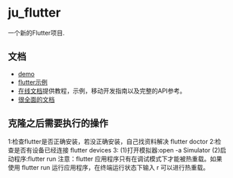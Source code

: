 # ju_flutter
一个新的Flutter项目.

## 文档
- [demo](https://flutter.dev/docs/get-started/codelab)
- [flutter示例](https://flutter.dev/docs/cookbook)
- [在线文档](https://flutter.dev/docs)提供教程，示例，移动开发指南以及完整的API参考。
- [很全面的文档](https://github.com/flutterchina/flutter-in-action/blob/master/docs/SUMMARY.md)

## 克隆之后需要执行的操作
1:检查flutter是否正确安装，若没正确安装，自己找资料解决
  flutter doctor
2:检查是否有设备已经连接
  flutter devices
3:
  (1)打开模拟器:open -a Simulator
  (2)启动程序:flutter run
  注意：flutter 应用程序只有在调试模式下才能被热重载。如果使用 flutter run 运行应用程序，在终端运行状态下输入 r 可以进行热重载。